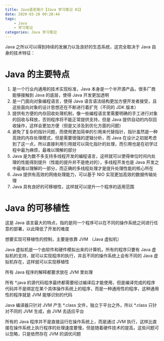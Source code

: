 ```yaml
---
title: Java语言简介【Java 学习笔记 01】
date: 2020-03-20 09:28:44
tags:
	- Java
	- 学习笔记
categories: Java 学习笔记
---
```


Java 之所以可以得到持续的发展力以及良好的生态系统，这完全取决于 Java 自身的技术特征：

<!-- more -->

# Java 的主要特点

1. 是一个行业内通用的技术实现标准，Java 本身是一个半开源产品，很多厂商能够接触到 Java 的底层，使得 Java 开发更加透明
2. 是一门面向对象编程语言，使得 Java 语言语法结构更加方便开发者接受，且这些面向对象的设计思想还在不断进行着扩充（不同的 JDK 版本）
3. 提供有方便的内存回收处理机制，像一些编程语言里需要明确的手工进行对象的回收与释放，否则程序将不能正常提供支持，但是 Java 提供自动的内存回收操作，这样会更加方便（但是又涉及到优化方面的问题）
4. 避免了复杂的指针问题，而使用更加简单的引用来代替指针，指针虽然是一种高效的内存处理模式，但是需要很强的逻辑分析，而 Java 在设计之初就考虑到了这一点，所以直接利用引用就可以简化指针的处理，而引用也是在初学过程中最为麻烦，最难以理解的部分
5. Java 是为数不多支持多线程开发的编程语言，这样就可以使得单位时间内处理的性能得到提升（性能的提升并不是绝对的），多线程开发也是 Java 开发之中最难以理解的一部分，而正确的多线程处理才是提升处理性能的核心所在
6. Java 提供有高效的网络处理能力，可以基于 NIO 实现更加高效的数据传输处理
7. Java 具有良好的可移植性，这样就可以提升一个程序的适用范围

# Java 的可移植性

这是 Java 语言最大的特点，指的是同一个程序可以在不同的操作系统之间进行任意的部署，以此降低了开发的难度

想要实现可移植性的控制，主要是依靠 JVM （Java 虚拟机）

Java 虚拟机是一个由软件和硬件模拟出来的计算机，所有的程序只要有 Java 虚拟机的支持，就可以实现程序的执行，并且不同的操作系统上会有不同的 Java 虚拟机存在，这样就可以实现移植性

所有 Java 程序的解释都要求放在 JVM 里处理

所有 *.java 的源代码程序最终都需要经过编译后才能使用，但是编译完成的程序代码并不是绑定在某个具体操作系统上的程序，而是一种通用性的程序，这种通用性的程序就是 JVM 能够识别的代码

Java 编译器只针对 JVM 产生 *.class 文件，独立于平台之外，所以 *.class 只针对不同的 JVM 生成，由 JVM 去适应平台

所有的 Java 程序并不是直接运行在操作系统上，而是通过 JVM 执行，这样比直接在操作系统上执行程序的处理速度要慢，但是随着硬件技术的提高，这些问题可以忽略，只是依然存在 JVM 的调优问题